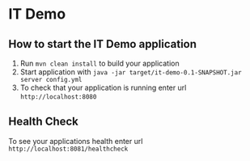# IT Demo

How to start the IT Demo application
---

1. Run `mvn clean install` to build your application
1. Start application with `java -jar target/it-demo-0.1-SNAPSHOT.jar server config.yml`
1. To check that your application is running enter url `http://localhost:8080`

Health Check
---

To see your applications health enter url `http://localhost:8081/healthcheck`
